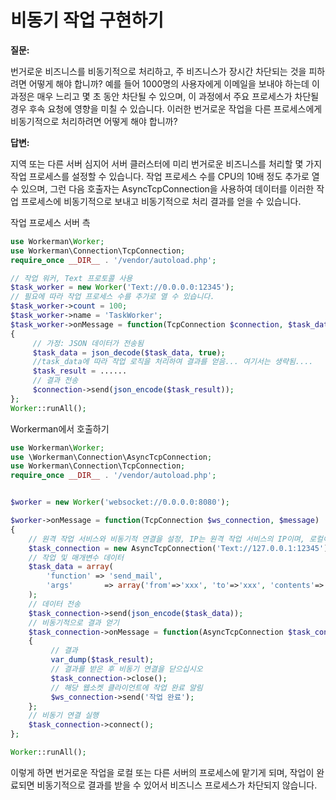 # 비동기 작업 구현하기

**질문:**

번거로운 비즈니스를 비동기적으로 처리하고, 주 비즈니스가 장시간 차단되는 것을 피하려면 어떻게 해야 합니까? 예를 들어 1000명의 사용자에게 이메일을 보내야 하는데 이 과정은 매우 느리고 몇 초 동안 차단될 수 있으며, 이 과정에서 주요 프로세스가 차단될 경우 후속 요청에 영향을 미칠 수 있습니다. 이러한 번거로운 작업을 다른 프로세스에게 비동기적으로 처리하려면 어떻게 해야 합니까?

**답변:**

지역 또는 다른 서버 심지어 서버 클러스터에 미리 번거로운 비즈니스를 처리할 몇 가지 작업 프로세스를 설정할 수 있습니다. 작업 프로세스 수를 CPU의 10배 정도 추가로 열 수 있으며, 그런 다음 호출자는 AsyncTcpConnection을 사용하여 데이터를 이러한 작업 프로세스에 비동기적으로 보내고 비동기적으로 처리 결과를 얻을 수 있습니다.

작업 프로세스 서버 측
```php
use Workerman\Worker;
use Workerman\Connection\TcpConnection;
require_once __DIR__ . '/vendor/autoload.php';

// 작업 워커, Text 프로토콜 사용
$task_worker = new Worker('Text://0.0.0.0:12345');
// 필요에 따라 작업 프로세스 수를 추가로 열 수 있습니다.
$task_worker->count = 100;
$task_worker->name = 'TaskWorker';
$task_worker->onMessage = function(TcpConnection $connection, $task_data)
{
     // 가정: JSON 데이터가 전송됨
     $task_data = json_decode($task_data, true);
     //task_data에 따라 작업 로직을 처리하여 결과를 얻음... 여기서는 생략됨....
     $task_result = ......
     // 결과 전송
     $connection->send(json_encode($task_result));
};
Worker::runAll();
```

Workerman에서 호출하기
```php
use Workerman\Worker;
use \Workerman\Connection\AsyncTcpConnection;
use Workerman\Connection\TcpConnection;
require_once __DIR__ . '/vendor/autoload.php';


$worker = new Worker('websocket://0.0.0.0:8080');

$worker->onMessage = function(TcpConnection $ws_connection, $message)
{
    // 원격 작업 서비스와 비동기적 연결을 설정, IP는 원격 작업 서비스의 IP이며, 로컬이면 127.0.0.1, 클러스터라면 LVS의 IP입니다.
    $task_connection = new AsyncTcpConnection('Text://127.0.0.1:12345');
    // 작업 및 매개변수 데이터
    $task_data = array(
        'function' => 'send_mail',
        'args'       => array('from'=>'xxx', 'to'=>'xxx', 'contents'=>'xxx'),
    );
    // 데이터 전송
    $task_connection->send(json_encode($task_data));
    // 비동기적으로 결과 얻기
    $task_connection->onMessage = function(AsyncTcpConnection $task_connection, $task_result)use($ws_connection)
    {
         // 결과
         var_dump($task_result);
         // 결과를 받은 후 비동기 연결을 닫으십시오
         $task_connection->close();
         // 해당 웹소켓 클라이언트에 작업 완료 알림
         $ws_connection->send('작업 완료');
    };
    // 비동기 연결 실행
    $task_connection->connect();
};

Worker::runAll();
```

이렇게 하면 번거로운 작업을 로컬 또는 다른 서버의 프로세스에 맡기게 되며, 작업이 완료되면 비동기적으로 결과를 받을 수 있어서 비즈니스 프로세스가 차단되지 않습니다.
